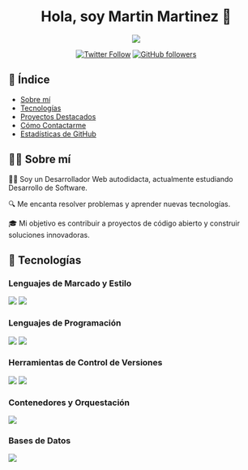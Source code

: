 <h1 align="center">Hola, soy Martin Martinez 👋</h1>

<p align="center">
  <img src="https://readme-typing-svg.herokuapp.com?font=Time+New+Roman&color=cyan&size=25&center=true&vCenter=true&width=600&height=100&lines=Desarrollador+Web+Autodidacta,;Estudiante+de+Desarrollo+de+Software,;Aficionado+de+la+Musica,;Aprendiz+activo/investigador,;Amante+de+aprender+cosas+nuevas...❤️">
</p>

<p align="center">
  <a href="https://twitter.com/yourhandle"><img alt="Twitter Follow" src="https://img.shields.io/twitter/follow/yourhandle?style=social"></a>
  <a href="https://github.com/Martin271322"><img alt="GitHub followers" src="https://img.shields.io/github/followers/yourusername?label=Follow%20on%20GitHub&style=social"></a>
</p>

## 📑 Índice

- [Sobre mí](#-sobre-mí)
- [Tecnologías](#-tecnologías)
- [Proyectos Destacados](#-proyectos-destacados)
- [Cómo Contactarme](#-cómo-contactarme)
- [Estadísticas de GitHub](#-estadísticas-de-github)

## 🙋‍♂️ Sobre mí

👨‍💻 Soy un Desarrollador Web autodidacta, actualmente estudiando Desarrollo de Software.

🔍 Me encanta resolver problemas y aprender nuevas tecnologías.

🎓 Mi objetivo es contribuir a proyectos de código abierto y construir soluciones innovadoras.
<!--
## 🔧 Tecnologías
<!-- Badges -->
<!--
<p align="center">
  <img src="https://img.shields.io/badge/-HTML5-E34F26?style=flat&logo=html5&logoColor=white">
  <img src="https://img.shields.io/badge/-CSS3-1572B6?style=flat&logo=css3&logoColor=white">
  <img src="https://img.shields.io/badge/-Python-3776AB?style=flat&logo=python&logoColor=white">
  <img src="https://img.shields.io/badge/-PHP-777BB4?style=flat&logo=php&logoColor=white">
  <img src="https://img.shields.io/badge/-Git-F05032?style=flat&logo=git&logoColor=white">
  <img src="https://img.shields.io/badge/-GitHub-181717?style=flat&logo=github&logoColor=white">
  <img src="https://img.shields.io/badge/-Docker-2496ED?style=flat&logo=docker&logoColor=white">
  <img src="https://img.shields.io/badge/-MySQL-4479A1?style=flat&logo=mysql&logoColor=white">
  <!-- otros badges -->
</p>




## 🔧 Tecnologías

### Lenguajes de Marcado y Estilo
<p>
  <img src="https://img.shields.io/badge/-HTML5-E34F26?style=flat&logo=html5&logoColor=white">
  <img src="https://img.shields.io/badge/-CSS3-1572B6?style=flat&logo=css3&logoColor=white">
</p>

### Lenguajes de Programación
<p>
  <img src="https://img.shields.io/badge/-Python-3776AB?style=flat&logo=python&logoColor=white">
  <img src="https://img.shields.io/badge/-PHP-777BB4?style=flat&logo=php&logoColor=white">
</p>

### Herramientas de Control de Versiones
<p>
  <img src="https://img.shields.io/badge/-Git-F05032?style=flat&logo=git&logoColor=white">
  <img src="https://img.shields.io/badge/-GitHub-181717?style=flat&logo=github&logoColor=white">
</p>

### Contenedores y Orquestación
<p>
  <img src="https://img.shields.io/badge/-Docker-2496ED?style=flat&logo=docker&logoColor=white">
</p>

### Bases de Datos
<p>
  <img src="https://img.shields.io/badge/-MySQL-4479A1?style=flat&logo=mysql&logoColor=white">
</p>

<!-- Añade más categorías y badges según sea necesario -->

<!--
```plaintext
- Lenguajes de Programación: JavaScript, Python, Java, C++
- Frameworks: React.js, Node.js, Express.js
- Bases de Datos: MongoDB, PostgreSQL, MySQL
- Herramientas: Git, GitHub, Docker, CI/CD
-->
